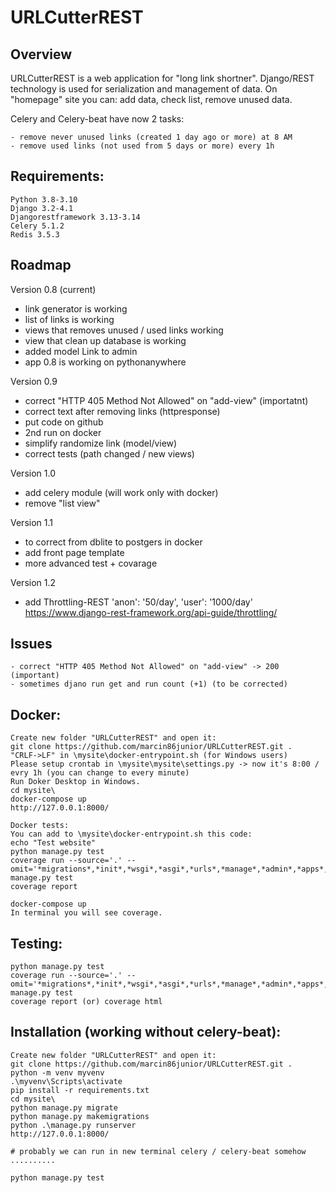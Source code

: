 URLCutterREST
=============

Overview
--------

URLCutterREST is a web application for "long link shortner". 
Django/REST technology is used for serialization and management of data.
On "homepage" site you can: add data, check list, remove unused data.

Celery and Celery-beat have now 2 tasks:

	- remove never unused links (created 1 day ago or more) at 8 AM
	- remove used links (not used from 5 days or more) every 1h

Requirements:
-------------

	Python 3.8-3.10
	Django 3.2-4.1
	Djangorestframework 3.13-3.14
	Celery 5.1.2
	Redis 3.5.3


Roadmap
-------

Version 0.8 (current)
- link generator is working
- list of links is working
- views that removes unused / used links working
- view that clean up database is working
- added model Link to admin
- app 0.8 is working on pythonanywhere

Version 0.9
- correct "HTTP 405 Method Not Allowed" on "add-view" (importatnt)
- correct text after removing links (httpresponse)
- put code on github
- 2nd run on docker
- simplify randomize link (model/view)
- correct tests (path changed / new views)

Version 1.0
- add celery module (will work only with docker)
- remove "list view"

Version 1.1
- to correct from dblite to postgers in docker 
- add front page template
- more advanced test + covarage

Version 1.2
- add Throttling-REST 'anon': '50/day', 'user': '1000/day'
https://www.django-rest-framework.org/api-guide/throttling/

Issues
------

    - correct "HTTP 405 Method Not Allowed" on "add-view" -> 200 (important)
	- sometimes djano run get and run count (+1) (to be corrected)

Docker:
-------

	Create new folder "URLCutterREST" and open it:
	git clone https://github.com/marcin86junior/URLCutterREST.git .
	"CRLF->LF" in \mysite\docker-entrypoint.sh (for Windows users)   
	Please setup crontab in \mysite\mysite\settings.py -> now it's 8:00 / evry 1h (you can change to every minute)
	Run Doker Desktop in Windows.	
	cd mysite\
	docker-compose up
	http://127.0.0.1:8000/

	Docker tests:
	You can add to \mysite\docker-entrypoint.sh this code:
	echo "Test website"
	python manage.py test
	coverage run --source='.' --omit='*migrations*,*init*,*wsgi*,*asgi*,*urls*,*manage*,*admin*,*apps*,*settings*,*test*,*seriali*' manage.py test
	coverage report
	
	docker-compose up
	In terminal you will see coverage.

Testing:
--------

	python manage.py test
	coverage run --source='.' --omit='*migrations*,*init*,*wsgi*,*asgi*,*urls*,*manage*,*admin*,*apps*,*settings*,*test*,*seriali*' manage.py test
	coverage report (or) coverage html

Installation (working without celery-beat):
-------------

	Create new folder "URLCutterREST" and open it:
	git clone https://github.com/marcin86junior/URLCutterREST.git .
	python -m venv myvenv
	.\myvenv\Scripts\activate
	pip install -r requirements.txt
	cd mysite\
	python manage.py migrate
	python manage.py makemigrations
	python .\manage.py runserver
	http://127.0.0.1:8000/

	# probably we can run in new terminal celery / celery-beat somehow
	..........

	python manage.py test

